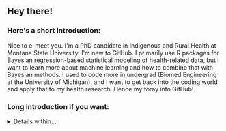 ## Hey there!

### Here's a short introduction: 
Nice to e-meet you. I'm a PhD candidate in Indigenous and Rural Health at Montana State University. I'm new to GitHub. I primarily use R packages for Bayesian regression-based statistical modeling of health-related data, but I want to learn more about machine learning and how to combine that with Bayesian methods. I used to code more in undergrad (Biomed Engineering at the University of Michigan), and I want to get back into the coding world and apply that to my health research. Hence my foray into GitHub! 

### Long introduction if you want:

<details>
<summary> Details within... </summary>
I am a doctoral candidate in the department of Health and Human Development at Montana State University, studying towards my PhD in Indigenous & Rural Health. I focus on using mixed methods with participatory research approaches to identify and address disparities in mental and sexual and reproductive health. I use Bayesian data analysis to study factors quantitatively and am most proficient in using R statistical software. Qualitatively, I am most familiar with grounded theory and use inductive analysis to code qualitative data for emergent themes. 

For my dissertation, I aim to understand the association between sexual risk behavior, mental health, and substance use while examining how protective factors moderate that association. I will use Bayesian methods to explore this association quantitatively using secondary data from an NIH R01 clinical trial that improved SRH for Indigenous youth. I will then engage in conversations with tribal research partners, youth, and a community advisory board to collaboratively interpret the quantitative results. I hope to contribute to the existing literature regarding sexual risk behavior for Indigenous youth in the US. I also aims to outline a culturally-relevant method that integrates quantitative analysis and community-based participatory research to inform future work that addresses sexual health disparities for Indigenous communities in the US.

I am a previous Fulbright Student Researcher in San Salvador, El Salvador. Topics included: health access, human rights, forced internal displacement, migration, urban violence, urban health, invisible borders, humanitarian consequences, equity, global justice, global health, mHealth.

Aside from academics, I practice as a saxophonist, synthesist, composer, and producer. I make electronic music that is influenced by house, techno, jazz, ambient, and experimental genres, blending together saxophone and other woodwinds with synthesizers and electronic rhythms. 

Education:
Montana State University (PhD Indigenous & Rural Health)
University College London (MA Philosophy, Politics and Economics of Health)
University of Michigan (BSE Biomedical Engineering, Minor in Music)

</details>
